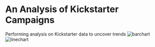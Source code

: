 # An Analysis of Kickstarter Campaigns
Performing analysis on Kickstarter data to uncover trends
![barchart](kickstarter-analysis/barchart1.png)
![linechart](kickstarter-analysis/linechart1.png)
